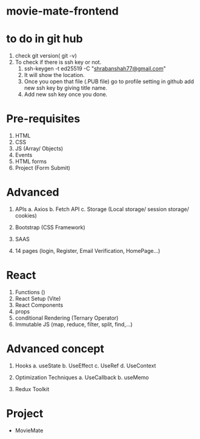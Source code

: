# movie-mate-frontend

# to do in git hub

1. check git version( git -v)
2. To check if there is ssh key or not.
   1. ssh-keygen -t ed25519 -C "shrabanshah77@gmail.com"
   2. It will show the location.
   3. Once you open that file (.PUB file) go to profile setting in github
      add new ssh key by giving title name.
   4. Add new ssh key once you done.

# Pre-requisites

1. HTML
2. CSS
3. JS (Array/ Objects)
4. Events
5. HTML forms
6. Project (Form Submit)

# Advanced

1. APIs
   a. Axios
   b. Fetch API
   c. Storage (Local storage/ session storage/ cookies)

2. Bootstrap (CSS Framework)
3. SAAS
4. 14 pages (login, Register, Email Verification, HomePage...)

# React

1. Functions ()
2. React Setup (Vite)
3. React Components
4. props
5. conditional Rendering (Ternary Operator)
6. Immutable JS (map, reduce, filter, split, find,...)

# Advanced concept

1. Hooks
   a. useState
   b. UseEffect
   c. UseRef
   d. UseContext

2. Optimization Techniques
   a. UseCallback
   b. useMemo

3. Redux Toolkit

# Project

- MovieMate